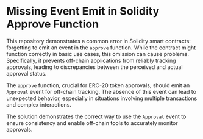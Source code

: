 # Missing Event Emit in Solidity Approve Function

This repository demonstrates a common error in Solidity smart contracts: forgetting to emit an event in the `approve` function.  While the contract might function correctly in basic use cases, this omission can cause problems.  Specifically, it prevents off-chain applications from reliably tracking approvals, leading to discrepancies between the perceived and actual approval status.

The `approve` function, crucial for ERC-20 token approvals, should emit an `Approval` event for off-chain tracking.  The absence of this event can lead to unexpected behavior, especially in situations involving multiple transactions and complex interactions.

The solution demonstrates the correct way to use the `Approval` event to ensure consistency and enable off-chain tools to accurately monitor approvals.